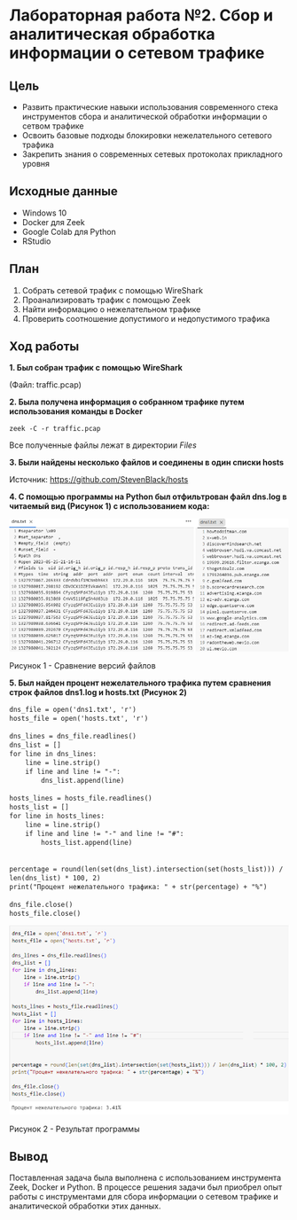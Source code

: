 # Лабораторная работа №2. Сбор и аналитическая обработка информации о сетевом трафике

## Цель

- Развить практические навыки использования современного стека инструментов сбора и аналитической обработки информации о сетвом трафике
- Освоить базовые подходы блокировки нежелательного сетевого трафика
- Закрепить знания о современных сетевых протоколах прикладного уровня

## Исходные данные

- Windows 10
- Docker для Zeek
- Google Colab для Python
- RStudio

## План

1. Собрать сетевой трафик с помощью WireShark
2. Проанализировать трафик с помощью Zeek
3. Найти информацию о нежелательном трафике
4. Проверить соотношение допустимого и недопустимого трафика

## Ход работы

<b>1. Был собран трафик с помощью WireShark</b>

(Файл: traffic.pcap)

<b>2. Была получена информация о собранном трафике путем использования команды в Docker</b>

```
zeek -C -r traffic.pcap
```

Все полученные файлы лежат в директории <i>Files</i>

<b>3. Были найдены несколько файлов и соединены в один списки hosts</b>

Источник: https://github.com/StevenBlack/hosts

<b>4. С помощью программы на Python был отфильтрован файл dns.log в читаемый вид (Рисунок 1) с использованием кода:</b>

![](images/logs.png)

Рисунок 1 - Сравнение версий файлов

<b>5. Был найден процент нежелательного трафика путем сравнения строк файлов dns1.log и hosts.txt (Рисунок 2)</b>

```
dns_file = open('dns1.txt', 'r')
hosts_file = open('hosts.txt', 'r')

dns_lines = dns_file.readlines()
dns_list = []
for line in dns_lines:
    line = line.strip()
    if line and line != "-":
        dns_list.append(line)

hosts_lines = hosts_file.readlines()
hosts_list = []
for line in hosts_lines:
    line = line.strip()
    if line and line != "-" and line != "#":
        hosts_list.append(line)


percentage = round(len(set(dns_list).intersection(set(hosts_list))) / len(dns_list) * 100, 2)
print("Процент нежелательного трафика: " + str(percentage) + "%")

dns_file.close()
hosts_file.close()
```

![](images/result.png)

Рисунок 2 - Результат программы

## Вывод

Поставленная задача была выполнена с использованием инструмента Zeek, Docker и Python. В процессе решения задачи был приобрел опыт работы с инструментами для сбора информации о сетевом трафике и аналитической обработки этих данных.
